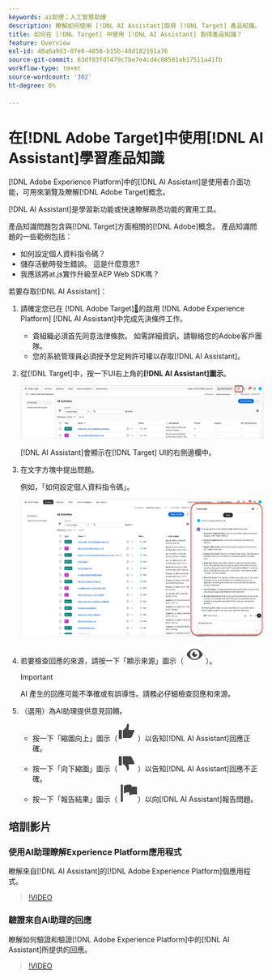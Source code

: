 ```yaml
---
keywords: ai助理；人工智慧助理
description: 瞭解如何使用 [!DNL AI Assistant]取得 [!DNL Target] 產品知識。
title: 如何在 [!DNL Target] 中使用 [!DNL AI Assistant] 取得產品知識？
feature: Overview
exl-id: 48a6a9d3-07e8-4858-b15b-48d182161a76
source-git-commit: 63df83fd7479c7be7e4cd4c08501ab17511a41fb
workflow-type: tm+mt
source-wordcount: '302'
ht-degree: 6%

---
```


# 在[!DNL Adobe Target]中使用[!DNL AI Assistant]學習產品知識

[!DNL Adobe Experience Platform]中的[!DNL AI Assistant]是使用者介面功能，可用來瀏覽及瞭解[!DNL Adobe Target]概念。

[!DNL AI Assistant]是學習新功能或快速瞭解熟悉功能的實用工具。

產品知識問題包含與[!DNL Target]方面相關的[!DNL Adobe]概念。 產品知識問題的一些範例包括：

* 如何設定個人資料指令碼？
* 儲存活動時發生錯誤。 這是什麼意思?
* 我應該將at.js實作升級至AEP Web SDK嗎？

若要存取[!DNL AI Assistant]：

1. 請確定您已在 [!DNL Adobe Target][&#128279;](/help/main/c-intro/enabling-ai-assistant.md)的啟用 [!DNL Adobe Experience Platform] [!DNL AI Assistant]中完成先決條件工作。

   * 貴組織必須首先同意法律條款。 如需詳細資訊，請聯絡您的Adobe客戶團隊。
   * 您的系統管理員必須授予您足夠許可權以存取[!DNL AI Assistant]。

1. 從[!DNL Target]中，按一下UI右上角的&#x200B;**[!DNL AI Assistant]圖示**。

   ![AI助理圖示](/help/main/c-intro/assets/ai-assistant-icon.png)

   [!DNL AI Assistant]會顯示在[!DNL Target] UI的右側邊欄中。

1. 在文字方塊中提出問題。

   例如，「如何設定個人資料指令碼」。

   ![有答案的AI小幫手](/help/main/c-intro/assets/ai-assistant-answer.png)

1. 若要檢查回應的來源，請按一下「顯示來源」圖示（ ![顯示來源圖示](/help/main/assets/icons/Visibility.svg) ）。

   >[!IMPORTANT]
   >
   >AI 產生的回應可能不準確或有誤導性。請務必仔細檢查回應和來源。

1. （選用）為AI助理提供意見回饋。

   * 按一下「縮圖向上」圖示（![縮圖向上」圖示](/help/main/assets/icons/ThumbUp.svg) ）以告知[!DNL AI Assistant]回應正確。
   * 按一下「向下縮圖」圖示（![向下縮圖圖示](/help/main/assets/icons/ThumbDown.svg) ）以告知[!DNL AI Assistant]回應不正確。
   * 按一下「報告結果」圖示（ ![報告結果圖示](/help/main/assets/icons/Flag.svg)）以向[!DNL AI Assistant]報告問題。

## 培訓影片

### 使用AI助理瞭解Experience Platform應用程式

瞭解來自[!DNL AI Assistant]的[!DNL Adobe Experience Platform]個應用程式。

>[!VIDEO](https://video.tv.adobe.com/v/3441035/?learn=on&#x26;enablevpops&captions=chi_hant)

### 驗證來自AI助理的回應

瞭解如何驗證和驗證[!DNL Adobe Experience Platform]中的[!DNL AI Assistant]所提供的回應。

>[!VIDEO](https://video.tv.adobe.com/v/3441750/?learn=on&#x26;enablevpops&captions=chi_hant)
